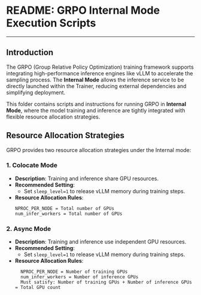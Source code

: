# README: GRPO Internal Mode Execution Scripts

---

## **Introduction**

The GRPO (Group Relative Policy Optimization) training framework supports integrating high-performance inference engines like vLLM to accelerate the sampling process. The **Internal Mode** allows the inference service to be directly launched within the Trainer, reducing external dependencies and simplifying deployment.

This folder contains scripts and instructions for running GRPO in **Internal Mode**, where the model training and inference are tightly integrated with flexible resource allocation strategies.


## **Resource Allocation Strategies**

GRPO provides two resource allocation strategies under the Internal mode:

### 1. **Colocate Mode**

- **Description**: Training and inference share GPU resources.
- **Recommended Setting**:
  - Set `sleep_level=1` to release vLLM memory during training steps.
- **Resource Allocation Rules**:
  ```plaintext
  NPROC_PER_NODE = Total number of GPUs
  num_infer_workers = Total number of GPUs
  ```

### 2. **Async Mode**

- **Description**: Training and inference use independent GPU resources.
- **Recommended Setting**:
  - Set `sleep_level=1` to release vLLM memory during training steps.
- **Resource Allocation Rules**:
  ```plaintext
    NPROC_PER_NODE = Number of training GPUs
    num_infer_workers = Number of inference GPUs
    Must satisfy: Number of training GPUs + Number of inference GPUs = Total GPU count
  ```
